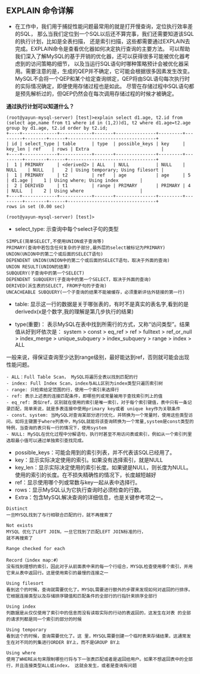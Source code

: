 ## EXPLAIN 命令详解

* 在工作中，我们用于捕捉性能问题最常用的就是打开慢查询，定位执行效率差的SQL，
那么当我们定位到一个SQL以后还不算完事，我们还需要知道该SQL的执行计划，比如是全表扫描，
还是索引扫描，这些都需要通过EXPLAIN去完成。EXPLAIN命令是查看优化器如何决定执行查询的主要方法。
可以帮助我们深入了解MySQL的基于开销的优化器，还可以获得很多可能被优化器考虑到的访问策略的细节，
以及当运行SQL语句时哪种策略预计会被优化器采用。需要注意的是，生成的QEP并不确定，它可能会根据很多因素发生改变。
MySQL不会将一个QEP和某个给定查询绑定，QEP将由SQL语句每次执行时的实际情况确定，即便使用存储过程也是如此。
尽管在存储过程中SQL语句都是预先解析过的，但QEP仍然会在每次调用存储过程的时候才被确定。

**通过执行计划可以知道什么？**
```
(root@yayun-mysql-server) [test]>explain select d1.age, t2.id from (select age,name from t1 where id in (1,2))d1, t2 where d1.age=t2.age group by d1.age, t2.id order by t2.id;
+----+-------------+------------+-------+---------------+---------+---------+--------+------+---------------------------------+
| id | select_type | table      | type  | possible_keys | key     | key_len | ref    | rows | Extra                           |
+----+-------------+------------+-------+---------------+---------+---------+--------+------+---------------------------------+
|  1 | PRIMARY     | <derived2> | ALL   | NULL          | NULL    | NULL    | NULL   |    2 | Using temporary; Using filesort |
|  1 | PRIMARY     | t2         | ref   | age           | age     | 5       | d1.age |    1 | Using where; Using index        |
|  2 | DERIVED     | t1         | range | PRIMARY       | PRIMARY | 4       | NULL   |    2 | Using where                     |
+----+-------------+------------+-------+---------------+---------+---------+--------+------+---------------------------------+
rows in set (0.00 sec)

(root@yayun-mysql-server) [test]>
```

* select_type: 示查询中每个select子句的类型
```
SIMPLE(简单SELECT,不使用UNION或子查询等)
PRIMARY(查询中若包含任何复杂的子部分,最外层的select被标记为PRIMARY)
UNION(UNION中的第二个或后面的SELECT语句)
DEPENDENT UNION(UNION中的第二个或后面的SELECT语句，取决于外面的查询)
UNION RESULT(UNION的结果)
SUBQUERY(子查询中的第一个SELECT)
DEPENDENT SUBQUERY(子查询中的第一个SELECT，取决于外面的查询)
DERIVED(派生表的SELECT, FROM子句的子查询)
UNCACHEABLE SUBQUERY(一个子查询的结果不能被缓存，必须重新评估外链接的第一行)
```
* table: 显示这一行的数据是关于哪张表的，有时不是真实的表名字,看到的是derivedx(x是个数字,我的理解是第几步执行的结果)

* type(重要)： 表示MySQL在表中找到所需行的方式，又称“访问类型”。结果值从好到坏依次是： system > const > eq_ref > ref > fulltext > ref_or_null > index_merge > unique_subquery > index_subquery > range > index > ALL

一般来说，得保证查询至少达到range级别，最好能达到ref，否则就可能会出现性能问题。
```
- ALL：Full Table Scan， MySQL将遍历全表以找到匹配的行
- index: Full Index Scan，index与ALL区别为index类型只遍历索引树
- range: 只检索给定范围的行，使用一个索引来选择行
- ref: 表示上述表的连接匹配条件，即哪些列或常量被用于查找索引列上的值
- eq_ref: 类似ref，区别就在使用的索引是唯一索引，对于每个索引键值，表中只有一条记录匹配，简单来说，就是多表连接中使用primary key或者 unique key作为关联条件
- const、system: 当MySQL对查询某部分进行优化，并转换为一个常量时，使用这些类型访问。如将主键置于where列表中，MySQL就能将该查询转换为一个常量,system是const类型的特例，当查询的表只有一行的情况下，使用system
- NULL: MySQL在优化过程中分解语句，执行时甚至不用访问表或索引，例如从一个索引列里选取最小值可以通过单独索引查找完成。
```
* possible_keys：可能会用到的索引列表，并不代表该SQL已经用了。
* key：显示实际决定使用的索引。如果没有选择索引，就是NULL
* key_len：显示实际决定使用的索引长度。如果键是NULL，则长度为NULL。使用的索引的长度。在不损失精确性的情况下，长度越短越好
* ref：显示使用哪个列或常数与key一起从表中选择行。
* rows：显示MySQL认为它执行查询时必须检查的行数。
* Extra：包含MySQL解决查询的详细信息，也是关键参考项之一。
```
Distinct
一旦MYSQL找到了与行相联合匹配的行，就不再搜索了

Not exists
MYSQL 优化了LEFT JOIN，一旦它找到了匹配LEFT JOIN标准的行，
就不再搜索了

Range checked for each

Record（index map:#）
没有找到理想的索引，因此对于从前面表中来的每一个行组合，MYSQL检查使用哪个索引，并用它来从表中返回行。这是使用索引的最慢的连接之一

Using filesort
看到这个的时候，查询就需要优化了。MYSQL需要进行额外的步骤来发现如何对返回的行排序。它根据连接类型以及存储排序键值和匹配条件的全部行的行指针来排序全部行

Using index
列数据是从仅仅使用了索引中的信息而没有读取实际的行动的表返回的，这发生在对表 的全部的请求列都是同一个索引的部分的时候

Using temporary
看到这个的时候，查询需要优化了。这 里，MYSQL需要创建一个临时表来存储结果，这通常发生在对不同的列集进行ORDER BY上，而不是GROUP BY上

Using where
使用了WHERE从句来限制哪些行将与下一张表匹配或者是返回给用户。如果不想返回表中的全部行，并且连接类型ALL或index， 这就会发生，或者是查询有问题
```
